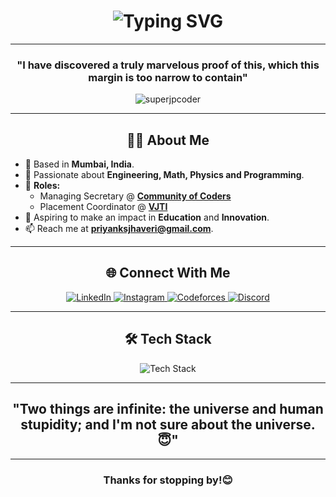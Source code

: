 <h1 align="center">
  <img src="https://readme-typing-svg.herokuapp.com?font=Fira+Code&size=36&duration=4000&pause=1000&color=00FFFF&center=true&vCenter=true&width=600&height=100&lines=Hi+%F0%9F%91%8B%2C+I'm+Priyank!;STEM+Enthusiast+🧐;Software+Developer+%F0%9F%92%BB;Competitive+Programmer+🚀" alt="Typing SVG">
</h1>

---

<h3 align="center">"I have discovered a truly marvelous proof of this, which this margin is too narrow to contain"</h3>

<p align="center">
  <img src="https://komarev.com/ghpvc/?username=superjpcoder&label=Profile%20views&color=0e75b6&style=flat" alt="superjpcoder" />
</p>

---

<h2 align="center"> 👨‍💻 About Me </h2>

- 📍 Based in **Mumbai, India**.
- 🌱 Passionate about **Engineering, Math, Physics and Programming**.
- 🔭 **Roles:**
  - Managing Secretary @ [**Community of Coders**](https://github.com/CommunityofCoders)
  - Placement Coordinator @ [**VJTI**](https://vjti.ac.in)
- 🎯 Aspiring to make an impact in **Education** and **Innovation**.
- 📫 Reach me at **priyanksjhaveri@gmail.com**.

---

<h2 align="center"> 🌐 Connect With Me </h2>
<p align="center">
  <a href="https://linkedin.com/in/priyank-jhaveri7" target="_blank">
    <img src="https://img.shields.io/badge/LinkedIn-0077B5?style=for-the-badge&logo=linkedin&logoColor=white" alt="LinkedIn">
  </a>
  <a href="https://instagram.com/priyanksjhaveri" target="_blank">
    <img src="https://img.shields.io/badge/Instagram-E4405F?style=for-the-badge&logo=instagram&logoColor=white" alt="Instagram">
  </a>
  <a href="https://codeforces.com/profile/priyank_jhaveri" target="_blank">
    <img src="https://img.shields.io/badge/Codeforces-1F8ACB?style=for-the-badge&logo=codeforces&logoColor=white" alt="Codeforces">
  </a>
  <a href="https://discord.gg/1333468244094488636" target="_blank">
    <img src="https://img.shields.io/badge/Discord-7289DA?style=for-the-badge&logo=discord&logoColor=white" alt="Discord">
  </a>
</p>

---

<h2 align="center"> 🛠️ Tech Stack </h2>

<p align="center">
  <img src="https://skillicons.dev/icons?i=python,java,js,react,nodejs,html,css,linux,mongodb,postgres,mysql,bootstrap,rust,git,selenium" alt="Tech Stack" />
</p>

---

<h2 align="center"> "Two things are infinite: the universe and human stupidity; and I'm not sure about the universe.😇" </h2>
<p align="center">
</p>

---

<h3 align="center">Thanks for stopping by!😊</h3>
